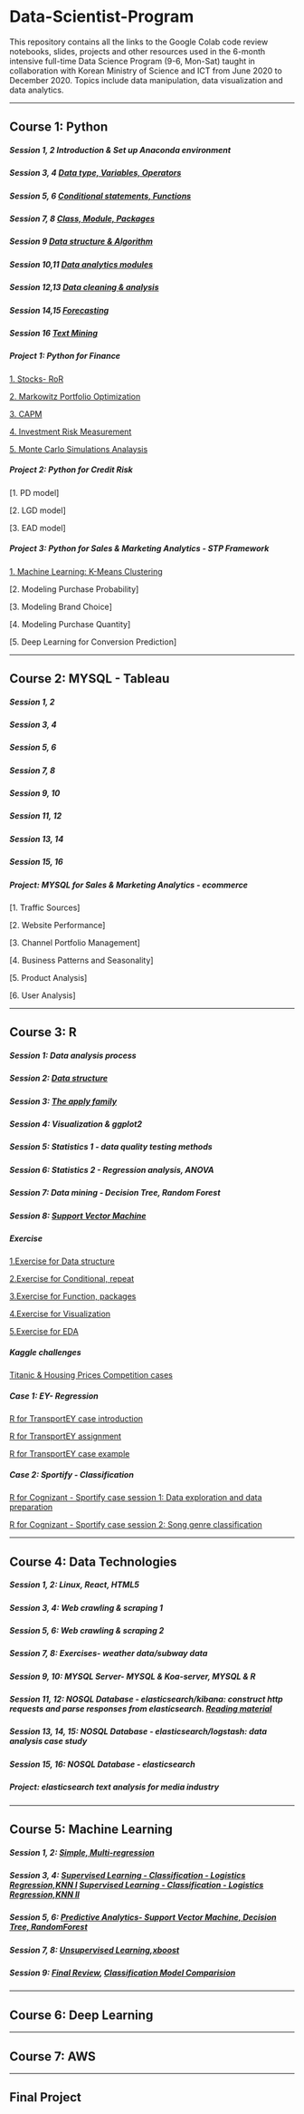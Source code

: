 # Data-Scientist-Program 

This repository contains all the links to the Google Colab code review notebooks, slides, projects and other resources used in the 6-month intensive full-time Data Science 
Program (9-6, Mon-Sat) taught in collaboration with Korean Ministry of Science and ICT from June 2020 to December 2020.
Topics include data manipulation, data visualization and data analytics. 

---------------------------------------------------------------------------------------------------------------------------------------------------------------------------------

## Course 1: Python 

##### Session 1, 2  Introduction & Set up Anaconda environment 

##### Session 3, 4  [Data type, Variables, Operators](https://colab.research.google.com/drive/1M3c6j2i1HrUm5kX9ICKTqobDgmHITuao)

##### Session 5, 6  [Conditional statements, Functions](https://colab.research.google.com/drive/1Jn1LwwI2ZgVZ_j-tgMfg5yUNe_oG5JtD)

##### Session 7, 8  [Class, Module, Packages](https://colab.research.google.com/drive/1-5EEk8JljwaTiev5uy5kH42-ENX3buDG#scrollTo=yMrK0uEBexsZ)

##### Session 9     [Data structure & Algorithm](https://colab.research.google.com/drive/1S3-kajOh9szdopX0tBFZESAZAVZnYyDx)

##### Session 10,11 [Data analytics modules](https://colab.research.google.com/drive/1TZYuVFyx3u05Q9hPF8fXg-gW9IQ9KWS4)

##### Session 12,13 [Data cleaning & analysis](https://colab.research.google.com/drive/147WJGYzAnjKjVtuEqrPnkAfvw5xbvz-h#scrollTo=lmzFmp6UBpR3)

##### Session 14,15 [Forecasting](https://colab.research.google.com/drive/1arTmU04ouXX-z1XA-PqKDxHH9Hu3wglk)

##### Session 16 [Text Mining](https://colab.research.google.com/drive/1yWYjcXzx8cuEL1Di0spPi-r8JAuRRoWs#scrollTo=vbngzDXbEsvh)

##### Project 1: Python for Finance

[1. Stocks- RoR](https://colab.research.google.com/drive/1bg995tce8UTshT2lowAqHEZrNTOiBKmY)

[2. Markowitz Portfolio Optimization](https://colab.research.google.com/drive/1XD7VsH-XhLJoRsGVWWVC0Ko5_ucqNvA5)

[3. CAPM](https://colab.research.google.com/drive/16rNklenIdWIa4qAYtAz9kHpuLS-sed9i)

[4. Investment Risk Measurement](https://colab.research.google.com/drive/1bMPfcfbXY6jd0g1czZCrBp7Vs9eC0DMi#scrollTo=0WT1CRwrQHU_)

[5. Monte Carlo Simulations Analaysis](https://colab.research.google.com/drive/1xq7aExJpw0WJeYxzmSvJTgNgR67AnVKb)

##### Project 2: Python for Credit Risk 
[1. PD model]

[2. LGD model]

[3. EAD model]

##### Project 3: Python for Sales & Marketing Analytics - STP Framework
[1. Machine Learning: K-Means Clustering](https://colab.research.google.com/drive/1-2kIfx3HJaa6LRCowGLsUk4A4EU05Pwz#scrollTo=cu11MrhsvhJQ)

[2. Modeling Purchase Probability]

[3. Modeling Brand Choice]

[4. Modeling Purchase Quantity]

[5. Deep Learning for Conversion Prediction]

---------------------------------------------------------------------------------------------------------------------------------------------------------------------------------

## Course 2: MYSQL - Tableau

##### Session 1, 2

##### Session 3, 4

##### Session 5, 6

##### Session 7, 8

##### Session 9, 10

##### Session 11, 12

##### Session 13, 14

##### Session 15, 16

##### Project: MYSQL for Sales & Marketing Analytics - ecommerce
[1. Traffic Sources]

[2. Website Performance]

[3. Channel Portfolio Management]

[4. Business Patterns and Seasonality]

[5. Product Analysis]

[6. User Analysis]

---------------------------------------------------------------------------------------------------------------------------------------------------------------------------------

## Course 3: R 

##### Session 1: Data analysis process  

##### Session 2: [Data structure](https://colab.research.google.com/drive/185vcHJzAKCbko37MG-QkcxoiIkRZDANT#scrollTo=gMKQCwNglkHe)

##### Session 3: [The apply family](https://colab.research.google.com/drive/1l6TG8E5Mjm7pyRmXjahZRtAwlUO5twGy#scrollTo=4qYrAjhK4I3L&uniqifier=2)

##### Session 4: Visualization & ggplot2
 
##### Session 5: Statistics 1 - data quality testing methods

##### Session 6: Statistics 2 - Regression analysis, ANOVA  

##### Session 7: Data mining - Decision Tree, Random Forest

##### Session 8: [Support Vector Machine](https://colab.research.google.com/drive/1QjhmbrwDcGhVDlYCT0_phO01Z-CNGh-R#scrollTo=k0LkOhur09Mm)

##### Exercise 
[1.Exercise for Data structure](https://colab.research.google.com/drive/12uvbAI4B487y8woBX5XG6OR18pt6iuqP)

[2.Exercise for Conditional, repeat](https://colab.research.google.com/drive/1vU-5hYrbkebxzbJ0RID-q5pM_AheYYBr)

[3.Exercise for Function, packages](https://colab.research.google.com/drive/1n0lACRpT0PAkeRKeyXqaJJjFj8n6MAeW)

[4.Exercise for Visualization](https://colab.research.google.com/drive/1zXFoKjpiaSig-R5pN9txCgyPPt_8bIzh)

[5.Exercise for EDA](https://colab.research.google.com/drive/1_19UAAS8E5211LRje7YYzQZfs0JiBndh)

##### Kaggle challenges
[Titanic & Housing Prices Competition cases](https://colab.research.google.com/drive/1fdy9yqUYVOuRKgQCmFpbuRhYCnYa_kXk)

##### Case 1: EY- Regression
[R for TransportEY case introduction](https://github.com/senajeon/Data-Science-School/blob/master/EY%20case%20-%20Analytics%20Presentation.pdf)

[R for TransportEY assignment](https://colab.research.google.com/drive/1d0jfqrtZSD5Zk2A6Qx802bhI2FBzhnMi#scrollTo=yEx4m4lmDe-4) 

[R for TransportEY case example](https://colab.research.google.com/drive/1rl5CuD6JvIjvzFhs-2OdrKw9uvmvNCGM)

##### Case 2: Sportify - Classification 
[R for Cognizant - Sportify case session 1: Data exploration and data preparation](https://colab.research.google.com/drive/1xTFBaoqvhaviLRf6bPslDpaMXvTsRVLK)

[R for Cognizant - Sportify case session 2: Song genre classification](https://colab.research.google.com/drive/1apIwvmIWgPFEoNam9IHQtDRyFNyNuSwy)


---------------------------------------------------------------------------------------------------------------------------------------------------------------------------------

## Course 4: Data Technologies 

##### Session 1, 2: Linux, React, HTML5

##### Session 3, 4: Web crawling & scraping 1

##### Session 5, 6: Web crawling & scraping 2

##### Session 7, 8: Exercises- weather data/subway data

##### Session 9, 10: MYSQL Server- MYSQL & Koa-server, MYSQL & R

##### Session 11, 12: NOSQL Database - elasticsearch/kibana: construct http requests and parse responses from elasticsearch. [Reading material](https://towardsdatascience.com/an-overview-on-elasticsearch-and-its-usage-e26df1d1d24a)

##### Session 13, 14, 15: NOSQL Database - elasticsearch/logstash: data analysis case study 

##### Session 15, 16: NOSQL Database - elasticsearch 

##### Project: elasticsearch text analysis for media industry

---------------------------------------------------------------------------------------------------------------------------------------------------------------------------------

## Course 5: Machine Learning 

##### Session 1, 2: [Simple, Multi-regression](https://colab.research.google.com/drive/1lOOGLjasUdmt0fcdIVQQWEYawvEeRfpv)

##### Session 3, 4: [Supervised Learning - Classification - Logistics Regression,KNN I](https://colab.research.google.com/drive/1LoDrEItc0ymSvVJGPf1_GRU1HD2KnLHP) [Supervised Learning - Classification - Logistics Regression,KNN II](https://colab.research.google.com/drive/1QtZxJPXaWNPBlP0fJndUAXtXm8DNYAhE) 

##### Session 5, 6: [Predictive Analytics- Support Vector Machine, Decision Tree, RandomForest](https://colab.research.google.com/drive/18rgkVLqmiaTSNeqAYLXJuExFeh7PpZiq)

##### Session 7, 8: [Unsupervised Learning](https://colab.research.google.com/drive/1x09-GI593uhgrW9-1Us1CHFt6Zgdaryu),[xboost](https://colab.research.google.com/drive/1rmZS1Bl0McIM9-M96GBtY-_iN5CQfqr2#scrollTo=UHZQnq_-arms)

##### Session 9: [Final Review](https://colab.research.google.com/drive/1Mi9NPaWdk9ysHSmXWbImtTnYc7xUV1iq), [Classification Model Comparision](https://colab.research.google.com/drive/1fnoFpeGoyPM6gsC58j_pFWbsDZGIAGNj#scrollTo=8sIU-FD3oHFP)
---------------------------------------------------------------------------------------------------------------------------------------------------------------------------------

## Course 6: Deep Learning 

---------------------------------------------------------------------------------------------------------------------------------------------------------------------------------

## Course 7: AWS 

---------------------------------------------------------------------------------------------------------------------------------------------------------------------------------

## Final Project 






